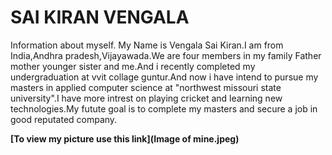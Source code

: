 # SAI KIRAN VENGALA
Information about myself.
My Name is Vengala Sai Kiran.I am from India,Andhra pradesh,Vijayawada.We are four members in my family Father mother younger sister and me.And i recently completed my undergraduation at vvit collage guntur.And now i have intend to pursue my masters in applied computer science at "northwest missouri state university".I have more intrest on playing cricket and learning new technologies.My futute goal is to complete my masters and secure a job in good reputated company.

**[To view my picture use this link](Image of mine.jpeg)** 